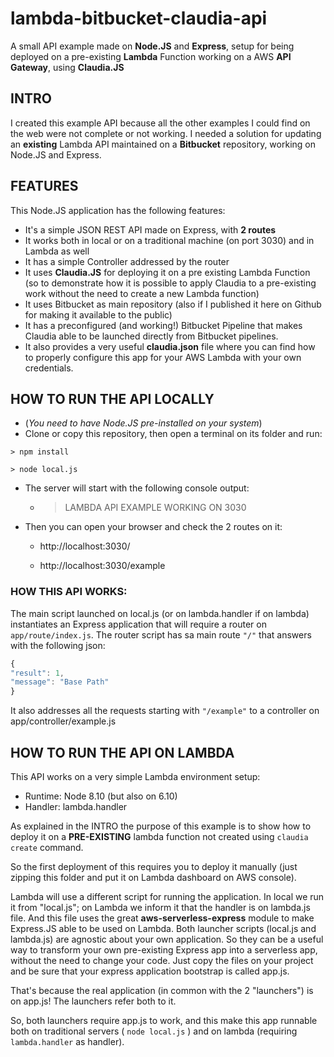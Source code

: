 # lambda-bitbucket-claudia-api
A small API example made on __Node.JS__ and __Express__, setup for being deployed on a pre-existing __Lambda__ Function working on a AWS __API Gateway__, using __Claudia.JS__

## INTRO
I created this example API because all the other examples I could find on the web were not complete or not working.
I needed a solution for updating an __existing__ Lambda API maintained on a __Bitbucket__ repository, working on Node.JS and Express.

## FEATURES
This Node.JS application has the following features:
- It's a simple JSON REST API made on Express, with __2 routes__
- It works both in local or on a traditional machine (on port 3030) and in Lambda as well
- It has a simple Controller addressed by the router
- It uses __Claudia.JS__ for deploying it on a pre existing Lambda Function (so to demonstrate how it is possible to apply Claudia to a pre-existing work without the need to create a new Lambda function)
- It uses Bitbucket as main repository (also if I published it here on Github for making it available to the public)
- It has a preconfigured (and working!) Bitbucket Pipeline that makes Claudia able to be launched directly from Bitbucket pipelines.
- It also provides a very useful __claudia.json__ file where you can find how to properly configure this app for your AWS Lambda with your own credentials.

## HOW TO RUN THE API LOCALLY
* (_You need to have Node.JS pre-installed on your system_)
* Clone or copy this repository, then open a terminal on its folder and run:

` > npm install `

` > node local.js `

* The server will start with the following console output:

  * > LAMBDA API EXAMPLE WORKING ON 3030

* Then you can open your browser and check the 2 routes on it:

  * http://localhost:3030/

  * http://localhost:3030/example


### HOW THIS API WORKS:

The main script launched on local.js (or on lambda.handler if on lambda) instantiates an Express application that will require a router on `app/route/index.js`. 
The router script has sa main route `"/"` that answers with the following json: 

```javascript
{
"result": 1,
"message": "Base Path"
}
```

It also addresses all the requests starting with `"/example"` to a controller on app/controller/example.js


## HOW TO RUN THE API ON LAMBDA

This API works on a very simple Lambda environment setup:

* Runtime: Node 8.10 (but also on 6.10)
* Handler: lambda.handler

As explained in the INTRO the purpose of this example is to show how to deploy it on a __PRE-EXISTING__ lambda function not created  using ` claudia create ` command.
  
So the first deployment of this requires you to deploy it manually (just zipping this folder and put it on Lambda dashboard on AWS console).
 
Lambda will use a different script for running the application. In local we run it from "local.js"; on Lambda we inform it that the handler is on lambda.js file. And this file uses the great __aws-serverless-express__ module to make Express.JS able to be used on Lambda. Both launcher scripts (local.js and lambda.js) are agnostic about your own application. So they can be a useful way to transform  your own pre-existing Express app into a serverless app, without the need to change your code.
Just copy the files on your project and be sure that your express application bootstrap is called app.js.

That's because the real application (in common with the 2 "launchers") is on app.js! The launchers refer both to it.

So, both launchers require app.js to work, and this make this app runnable both on traditional servers ( `node local.js` ) and on lambda (requiring `lambda.handler` as handler).








